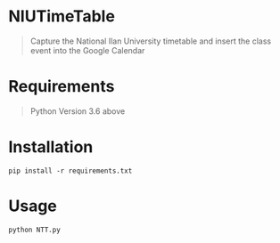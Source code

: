 # NIUTimeTable
>Capture the National Ilan University timetable and insert the class event into the Google Calendar
# Requirements
>Python Version 3.6 above
# Installation
```
pip install -r requirements.txt
```
# Usage
```
python NTT.py
```
